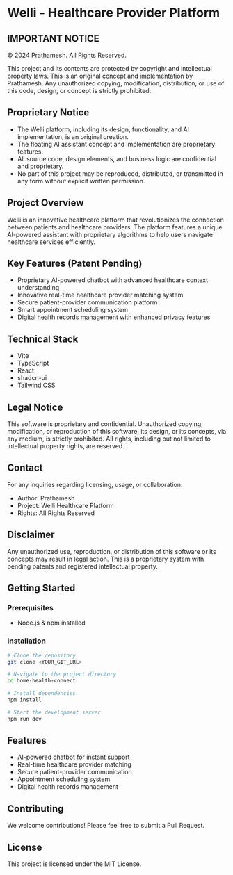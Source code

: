 # Welli - Healthcare Provider Platform

## IMPORTANT NOTICE
© 2024 Prathamesh. All Rights Reserved.

This project and its contents are protected by copyright and intellectual property laws. This is an original concept and implementation by Prathamesh. Any unauthorized copying, modification, distribution, or use of this code, design, or concept is strictly prohibited.

## Proprietary Notice
- The Welli platform, including its design, functionality, and AI implementation, is an original creation.
- The floating AI assistant concept and implementation are proprietary features.
- All source code, design elements, and business logic are confidential and proprietary.
- No part of this project may be reproduced, distributed, or transmitted in any form without explicit written permission.

## Project Overview
Welli is an innovative healthcare platform that revolutionizes the connection between patients and healthcare providers. The platform features a unique AI-powered assistant with proprietary algorithms to help users navigate healthcare services efficiently.

## Key Features (Patent Pending)
- Proprietary AI-powered chatbot with advanced healthcare context understanding
- Innovative real-time healthcare provider matching system
- Secure patient-provider communication platform
- Smart appointment scheduling system
- Digital health records management with enhanced privacy features

## Technical Stack
- Vite
- TypeScript
- React
- shadcn-ui
- Tailwind CSS

## Legal Notice
This software is proprietary and confidential. Unauthorized copying, modification, or reproduction of this software, its design, or its concepts, via any medium, is strictly prohibited. All rights, including but not limited to intellectual property rights, are reserved.

## Contact
For any inquiries regarding licensing, usage, or collaboration:
- Author: Prathamesh
- Project: Welli Healthcare Platform
- Rights: All Rights Reserved

## Disclaimer
Any unauthorized use, reproduction, or distribution of this software or its concepts may result in legal action. This is a proprietary system with pending patents and registered intellectual property.

## Getting Started

### Prerequisites
- Node.js & npm installed

### Installation
```sh
# Clone the repository
git clone <YOUR_GIT_URL>

# Navigate to the project directory
cd home-health-connect

# Install dependencies
npm install

# Start the development server
npm run dev
```

## Features
- AI-powered chatbot for instant support
- Real-time healthcare provider matching
- Secure patient-provider communication
- Appointment scheduling system
- Digital health records management

## Contributing
We welcome contributions! Please feel free to submit a Pull Request.

## License
This project is licensed under the MIT License.
